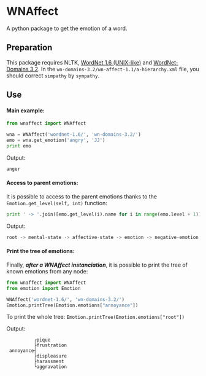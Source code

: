# WNAffect
A python package to get the emotion of a word.

## Preparation
This package requires NLTK, [WordNet 1.6 (UNIX-like)](http://wordnet.princeton.edu/wordnet/download/old-versions/) and [WordNet-Domains 3.2](http://wndomains.fbk.eu/download.html).
In the ```wn-domains-3.2/wn-affect-1.1/a-hierarchy.xml``` file, you should correct `simpathy` by `sympathy`.

## Use
#### Main example:
```python
from wnaffect import WNAffect

wna = WNAffect('wordnet-1.6/', 'wn-domains-3.2/')
emo = wna.get_emotion('angry', 'JJ')
print emo
```
Output:
```python
anger
```
#### Access to parent emotions:
It is possible to access to the parent emotions thanks to the ```Emotion.get_level(self, int)``` function:
```python
print ' -> '.join([emo.get_level(i).name for i in range(emo.level + 1)])
```
Output:
```python
root -> mental-state -> affective-state -> emotion -> negative-emotion -> general-dislike -> anger
```
#### Print the tree of emotions:
Finally, ***after a WNAffect instanciation***, it is possible to print the tree of known emotions from any node:
```python
from wnaffect import WNAffect
from emotion import Emotion

WNAffect('wordnet-1.6/', 'wn-domains-3.2/')
Emotion.printTree(Emotion.emotions["annoyance"])
```
To print the whole tree: `Emotion.printTree(Emotion.emotions["root"])`

Output:
```
          ┌pique
          ├frustration
 annoyance┤
          ├displeasure
          ├harassment
          └aggravation
```
